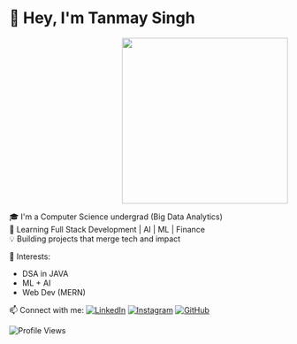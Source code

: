 # 👋 Hey, I'm Tanmay Singh

<p align="right">
  <img src="https://media2.giphy.com/media/v1.Y2lkPTc5MGI3NjExc3o1dHU4c2xrNXo1ZWRjdWhmM3N5eTZ1azIyM3ZnNG1idzFwODA1YiZlcD12MV9pbnRlcm5hbF9naWZfYnlfaWQmY3Q9Zw/7702jh3NsloOseiDUk/giphy.gif" width="300"/>
</p>


🎓 I'm a Computer Science undergrad (Big Data Analytics)  
🚀 Learning Full Stack Development | AI | ML | Finance  
💡 Building projects that merge tech and impact  

🧠 Interests:
- DSA in JAVA 
- ML + AI
- Web Dev (MERN)



📫 Connect with me:
[![LinkedIn](https://img.shields.io/badge/LinkedIn-blue?logo=linkedin)]([https://www.linkedin.com/in/tanmay-singh-366717291/])
[![Instagram](https://img.shields.io/badge/Instagram-orange?logo=instagram)](https://instagram.com/tannnmayy)
[![GitHub](https://img.shields.io/badge/GitHub-grey?logo=github)](https://github.com/tanmaysingh)

![Profile Views](https://komarev.com/ghpvc/?username=tannnmayy)


